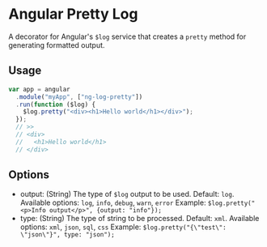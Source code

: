 # Angular Pretty Log

A decorator for Angular's `$log` service that creates a `pretty` method for generating formatted output.

## Usage

```javascript
var app = angular
  .module("myApp", ["ng-log-pretty"])
  .run(function ($log) {
    $log.pretty("<div><h1>Hello world</h1></div>");
  });
  // >>
  // <div>
  //   <h1>Hello world</h1>
  // </div>
```

## Options

* output: (String) The type of `$log` output to be used. Default: `log`. Available options: `log`, `info`, `debug`, `warn`, `error`
    Example: `$log.pretty("<p>Info output</p>", {output: "info"});`
* type: (String) The type of string to be processed. Default: `xml`. Available options: `xml`, `json`,  `sql`, `css`
    Example: `$log.pretty("{\"test\": \"json\"}", type: "json");`
